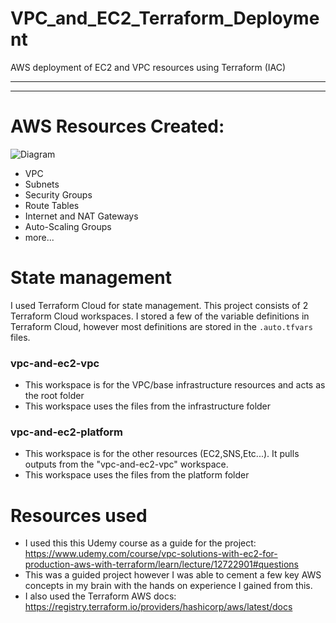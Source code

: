 # VPC_and_EC2_Terraform_Deployment
AWS deployment of EC2 and VPC resources using Terraform (IAC)
***
***
# AWS Resources Created:
![Diagram](./IMAGES/Deployment-Diagram.png)
* VPC
* Subnets
* Security Groups
* Route Tables
* Internet and NAT Gateways
* Auto-Scaling Groups
* more...

# State management
I used Terraform Cloud for state management. This project consists of 2 Terraform Cloud workspaces.
I stored a few of the variable definitions in Terraform Cloud, however most definitions are stored in the ```.auto.tfvars``` files.
### vpc-and-ec2-vpc
* This workspace is for the VPC/base infrastructure resources and acts as the root folder 
* This workspace uses the files from the infrastructure folder
### vpc-and-ec2-platform
* This workspace is for the other resources (EC2,SNS,Etc...). It pulls outputs from the "vpc-and-ec2-vpc" workspace.
* This workspace uses the files from the platform folder

# Resources used
* I used this this Udemy course as a guide for the project:  https://www.udemy.com/course/vpc-solutions-with-ec2-for-production-aws-with-terraform/learn/lecture/12722901#questions
* This was a guided project however I was able to cement a few key AWS concepts in my brain with the hands on experience I gained from this.
* I also used the Terraform AWS docs:  https://registry.terraform.io/providers/hashicorp/aws/latest/docs